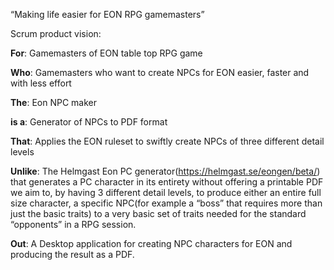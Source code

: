 “Making life easier for EON RPG gamemasters”

Scrum product vision:

**For**: Gamemasters of EON table top RPG game

**Who**: Gamemasters who want to create NPCs for EON easier, faster and with
less effort

**The**: Eon NPC maker

**is a**: Generator of NPCs to PDF format

**That**: Applies the EON ruleset to swiftly create NPCs of three different
detail levels

**Unlike**: The Helmgast Eon PC generator(<https://helmgast.se/eongen/beta/>)
that generates a PC character in its entirety without offering a printable PDF
we aim to, by having 3 different detail levels, to produce either an entire full
size character, a specific NPC(for example a “boss” that requires more than just
the basic traits) to a very basic set of traits needed for the standard
“opponents” in a RPG session.

**Out**: A Desktop application for creating NPC characters for EON and producing
the result as a PDF.
